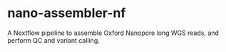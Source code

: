 # nano-assembler-nf
A Nextflow pipeline to assemble Oxford Nanopore long WGS reads, and perform QC and variant calling.
